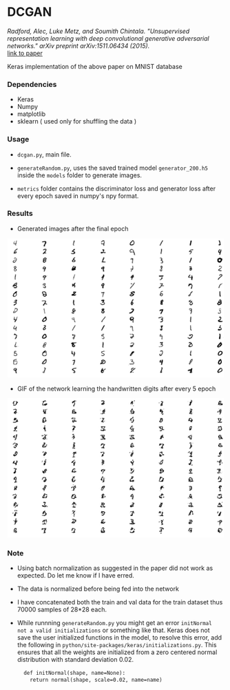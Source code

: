 # DCGAN

*Radford, Alec, Luke Metz, and Soumith Chintala. "Unsupervised representation learning with deep convolutional generative adversarial networks." arXiv preprint arXiv:1511.06434 (2015).*  
[link to paper](https://arxiv.org/pdf/1511.06434v2.pdf)

Keras implementation of the above paper on MNIST database

### Dependencies
* Keras
* Numpy
* matplotlib
* sklearn ( used only for shuffling the data )

### Usage

* `dcgan.py`, main file.

* `generateRandom.py`, uses the saved trained model `generator_200.h5` inside the `models` folder to generate images.

* `metrics` folder contains the discriminator loss and generator loss after every epoch saved in numpy's npy format.

### Results

* Generated images after the final epoch

![](/images/generated_after_200_epoch.png)


* GIF of the network learning the handwritten digits after every 5 epoch

![](/images/dcgan.gif)

### Note
* Using batch normalization as suggested in the paper did not work as expected. Do let me know if I have erred.
* The data is normalized before being fed into the network
* I have concatenated both the train and val data for the train dataset thus 70000 samples of 28*28 each.
* While runnning `generateRandom.py` you might get an error `initNormal not a valid initializations` or something like that. Keras does not save the user initialized functions in the model, to resolve this error, add the following in `python/site-packages/keras/initializations.py`. This ensures that all the weights are initialized from a zero centered normal distribution with standard deviation 0.02.

        def initNormal(shape, name=None):
          return normal(shape, scale=0.02, name=name)
          
